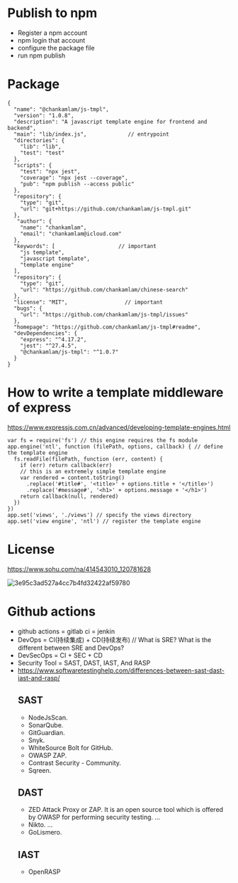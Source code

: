 
# Publish to npm
  * Register a npm account
  * npm login that account
  * configure the package file
  * run npm publish
  
# Package
```
{
  "name": "@chankamlam/js-tmpl",
  "version": "1.0.8",
  "description": "A javascript template engine for frontend and backend",
  "main": "lib/index.js",             // entrypoint
  "directories": {
    "lib": "lib",
    "test": "test"
  },
  "scripts": {
    "test": "npx jest",
    "coverage": "npx jest --coverage",
    "pub": "npm publish --access public"
  },
  "repository": {
    "type": "git",
    "url": "git+https://github.com/chankamlam/js-tmpl.git"
  },
   "author": {
    "name": "chankamlam",
    "email": "chankamlam@icloud.com"
  },
  "keywords": [                    // important
    "js template",
    "javascript template",
    "template engine"
  ],
  "repository": {
    "type": "git",
    "url": "https://github.com/chankamlam/chinese-search"
  },
  "license": "MIT",                  // important
  "bugs": {
    "url": "https://github.com/chankamlam/js-tmpl/issues"
  },
  "homepage": "https://github.com/chankamlam/js-tmpl#readme",
  "devDependencies": {
    "express": "^4.17.2",
    "jest": "^27.4.5",
    "@chankamlam/js-tmpl": "^1.0.7"
  }
}
```

# How to write a template middleware of express
https://www.expressjs.com.cn/advanced/developing-template-engines.html
```
var fs = require('fs') // this engine requires the fs module
app.engine('ntl', function (filePath, options, callback) { // define the template engine
  fs.readFile(filePath, function (err, content) {
    if (err) return callback(err)
    // this is an extremely simple template engine
    var rendered = content.toString()
      .replace('#title#', '<title>' + options.title + '</title>')
      .replace('#message#', '<h1>' + options.message + '</h1>')
    return callback(null, rendered)
  })
})
app.set('views', './views') // specify the views directory
app.set('view engine', 'ntl') // register the template engine
```
# License
https://www.sohu.com/na/414543010_120781628

![3e95c3ad527a4cc7b4fd32422af59780](https://user-images.githubusercontent.com/9009522/147854103-c12a67df-765f-43c4-b883-291d84f5e6fe.png)


# Github actions
  *  github actions = gitlab ci = jenkin
  *  DevOps = CI(持续集成) + CD(持续发布)          // What is SRE? What is the different between SRE and DevOps?
  *  DevSecOps = CI + SEC + CD
  *  Security Tool = SAST, DAST, IAST, And RASP
  *  https://www.softwaretestinghelp.com/differences-between-sast-dast-iast-and-rasp/
      ## SAST
      * NodeJsScan.
      * SonarQube.
      * GitGuardian.
      * Snyk.
      * WhiteSource Bolt for GitHub.
      * OWASP ZAP.
      * Contrast Security - Community.
      * Sqreen.
      ## DAST
      * ZED Attack Proxy or ZAP. It is an open source tool which is offered by OWASP for performing security testing. ...
      * Nikto. ...
      * GoLismero.
      ## IAST
      * OpenRASP



